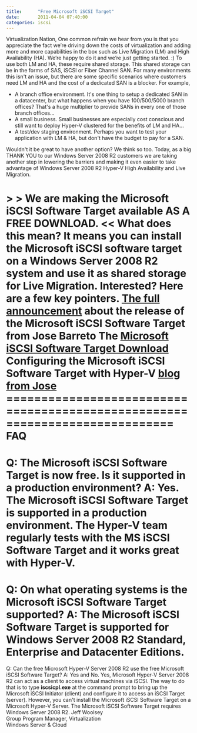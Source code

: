 ```yaml
---
title:      "Free Microsoft iSCSI Target"
date:       2011-04-04 07:40:00
categories: iscsi
---
```

Virtualization Nation, One common refrain we hear from you is that you appreciate the fact we’re driving down the costs of virtualization and adding more and more capabilities in the box such as Live Migration (LM) and High Availability (HA). We’re happy to do it and we’re just getting started. :) To use both LM and HA, these require shared storage. This shared storage can be in the forms of SAS, iSCSI or Fiber Channel SAN. For many environments this isn't an issue, but there are some specific scenarios where customers need LM and HA and the cost of a dedicated SAN is a blocker. For example, 

  * A branch office environment. It's one thing to setup a dedicated SAN in a datacenter, but what happens when you have 100/500/5000 branch offices? That's a huge multiplier to provide SANs in every one of those branch offices...
  * A small business. Small businesses are especially cost conscious and still want to deploy Hyper-V clustered for the benefits of LM and HA...
  * A test/dev staging environment. Perhaps you want to test your application with LM & HA, but don't have the budget to pay for a SAN.

Wouldn't it be great to have another option? We think so too. Today, as a big THANK YOU to our Windows Server 2008 R2 customers we are taking another step in lowering the barriers and making it even easier to take advantage of Windows Server 2008 R2 Hyper-V High Availability and Live Migration. 

**> > We are making the Microsoft iSCSI Software Target available AS A FREE DOWNLOAD. <<** What does this mean? It means you can install the Microsoft iSCSI software target on a Windows Server 2008 R2 system and use it as shared storage for Live Migration. Interested? Here are a few key pointers. [The full announcement](http://blogs.technet.com/b/josebda/archive/2011/04/04/microsoft-iscsi-software-target-3-3-for-windows-server-2008-r2-available-for-public-download.aspx) about the release of the Microsoft iSCSI Software Target from Jose Barreto The [Microsoft iSCSI Software Target Download](http://www.microsoft.com/downloads/en/details.aspx?FamilyID=45105d7f-8c6c-4666-a305-c8189062a0d0) Configuring the Microsoft iSCSI Software Target with Hyper-V [blog from Jose](http://blogs.technet.com/b/josebda/archive/2009/01/31/step-by-step-using-the-microsoft-iscsi-software-target-with-hyper-v-standalone-full-vhd.aspx) ============================================================================   
**FAQ**  
============================================================================  
Q: The Microsoft iSCSI Software Target is now free. Is it supported in a production environment? A: Yes. The Microsoft iSCSI Software Target is supported in a production environment. The Hyper-V team regularly tests with the MS iSCSI Software Target and it works great with Hyper-V.  
============================================================================  
Q: On what operating systems is the Microsoft iSCSI Software Target supported? A: The Microsoft iSCSI Software Target is supported for Windows Server 2008 R2 Standard, Enterprise and Datacenter Editions.  
============================================================================  
Q: Can the free Microsoft Hyper-V Server 2008 R2 use the free Microsoft iSCSI Software Target? A: Yes and No. Yes, Microsoft Hyper-V Server 2008 R2 can act as a client to access virtual machines via iSCSI. The way to do that is to type **iscsicpl.exe** at the command prompt to bring up the Microsoft iSCSI Initiator (client) and configure it to access an iSCSI Target (server). However, you can't install the Microsoft iSCSI Software Target on a Microsoft Hyper-V Server. The Microsoft iSCSI Software Target requires Windows Server 2008 R2. Jeff Woolsey  
Group Program Manager, Virtualization  
Windows Server & Cloud

